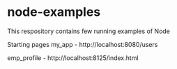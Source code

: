 node-examples
=============

This respository contains few running examples of Node 

Starting pages
my_app - http://localhost:8080/users

emp_profile - http://localhost:8125/index.html

